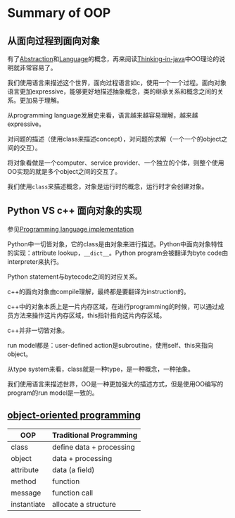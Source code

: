# Summary of OOP

## 从面向过程到面向对象

有了[Abstraction](https://dengking.github.io/Post/Abstraction/Abstraction/)和[Language](https://dengking.github.io/Post/Language/Language/)的概念，再来阅读[Thinking-in-java](./Class-based-OOP/Thinking-in-java/Introduction-to-Objects.md)中OO理论的说明就非常容易了。

我们使用语言来描述这个世界，面向过程语言如c，使用一个一个过程。面向对象语言更加expressive，能够更好地描述抽象概念，类的继承关系和概念之间的关系。更加易于理解。

从programming language发展史来看，语言越来越容易理解，越来越expressive。

对问题的描述（使用class来描述concept），对问题的求解（一个一个的object之间的交互）。

将对象看做是一个computer、service provider、一个独立的个体，则整个使用OO实现的就是多个object之间的交互了。

我们使用`class`来描述概念，对象是运行时的概念，运行时才会创建对象。

## Python VS c++ 面向对象的实现

参见[Programming language implementation](https://en.wikipedia.org/wiki/Programming_language_implementation)

Python中一切皆对象，它的class是由对象来进行描述。Python中面向对象特性的实现：attribute lookup，`__dict__`。Python program会被翻译为byte code由interpreter来执行。

Python statement与bytecode之间的对应关系。

c++的面向对象由compile理解，最终都是要翻译为instruction的。


c++中的对象本质上是一片内存区域，在进行programming的时候，可以通过成员方法来操作这片内存区域，this指针指向这片内存区域。

c++并非一切皆对象。

run model都是：user-defined action是subroutine，使用self、this来指向object。

从type system来看，class就是一种type，是一种概念，一种抽象。

我们使用语言来描述世界，OO是一种更加强大的描述方式，但是使用OO编写的program的run model是一致的。



## [object-oriented programming](https://www.pcmag.com/encyclopedia/term/object-oriented-programming)

| OOP         | Traditional Programming  |
| ----------- | ------------------------ |
| class       | define data + processing |
| object      | data + processing        |
| attribute   | data (a field)           |
| method      | function                 |
| message     | function call            |
| instantiate | allocate a structure     |